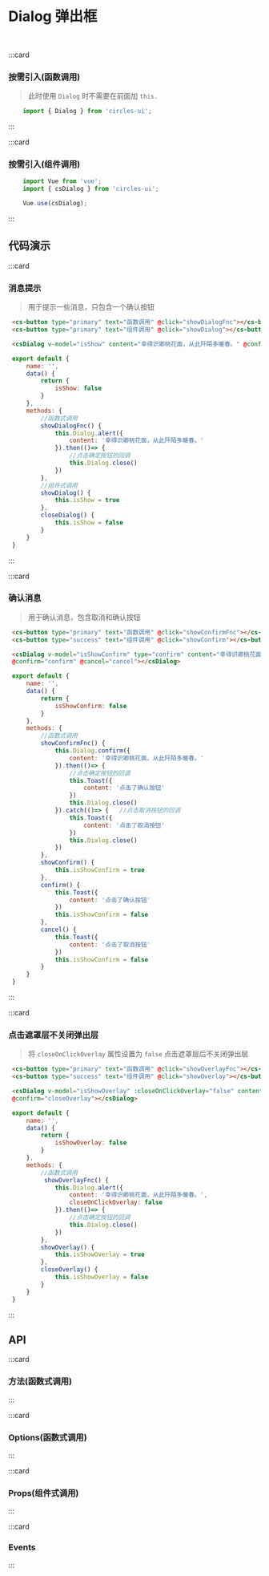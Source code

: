 # Dialog 弹出框
<br/>

:::card
   ### 按需引入(函数调用)
   > 此时使用 `Dialog` 时不需要在前面加 `this.`

   ```js
       import { Dialog } from 'circles-ui';
   ```
:::

:::card
   ### 按需引入(组件调用)

   ```js
       import Vue from 'vue';
       import { csDialog } from 'circles-ui';

       Vue.use(csDialog);  
   ```
:::


## 代码演示

:::card
### 消息提示
> 用于提示一些消息，只包含一个确认按钮

   ```html
    <cs-button type="primary" text="函数调用" @click="showDialogFnc"></cs-button>
    <cs-button type="primary" text="组件调用" @click="showDialog"></cs-button>

    <csDialog v-model="isShow" content="幸得识卿桃花面，从此阡陌多暖春。" @confirm="closeDialog"></csDialog>
   ```
   ```js
    export default {
        name: '',
        data() {
            return {
                isShow: false
            }
        },
        methods: {
            //函数式调用
            showDialogFnc() {
                this.Dialog.alert({
                    content: '幸得识卿桃花面，从此阡陌多暖春。'
                }).then(()=> {
                    //点击确定按钮的回调
                    this.Dialog.close()
                })
            },
            //组件式调用
            showDialog() {
                this.isShow = true
            },
            closeDialog() {
                this.isShow = false
            }
        }
    }
   ```
:::

:::card
### 确认消息
> 用于确认消息，包含取消和确认按钮

   ```html
    <cs-button type="primary" text="函数调用" @click="showConfirmFnc"></cs-button>
    <cs-button type="success" text="组件调用" @click="showConfirm"></cs-button>

    <csDialog v-model="isShowConfirm" type="confirm" content="幸得识卿桃花面，从此阡陌多暖春。" 
    @confirm="confirm" @cancel="cancel"></csDialog>
   ```
   ```js
    export default {
        name: '',
        data() {
            return {
                isShowConfirm: false
            }
        },
        methods: {
            //函数式调用
            showConfirmFnc() {
                this.Dialog.confirm({
                    content: '幸得识卿桃花面，从此阡陌多暖春。'
                }).then(()=> {
                    //点击确定按钮的回调
                    this.Toast({
                        content: '点击了确认按钮'
                    })
                    this.Dialog.close()
                }).catch(()=> {   //点击取消按钮的回调
                    this.Toast({
                        content: '点击了取消按钮'
                    })
                    this.Dialog.close()
                })
            },
            showConfirm() {
                this.isShowConfirm = true
            },
            confirm() {
                this.Toast({
                    content: '点击了确认按钮'
                })
                this.isShowConfirm = false
            },
            cancel() {
                this.Toast({
                    content: '点击了取消按钮'
                })
                this.isShowConfirm = false
            }
        }
    }
   ```
:::

:::card
### 点击遮罩层不关闭弹出层
> 将 `closeOnClickOverlay` 属性设置为 `false` 点击遮罩层后不关闭弹出层

   ```html
    <cs-button type="primary" text="函数调用" @click="showOverlayFnc"></cs-button>
    <cs-button type="success" text="组件调用" @click="showOverlay"></cs-button>

    <csDialog v-model="isShowOverlay" :closeOnClickOverlay="false" content="幸得识卿桃花面，从此阡陌多暖春。" 
    @confirm="closeOverlay"></csDialog>
   ```
   ```js
    export default {
        name: '',
        data() {
            return {
                isShowOverlay: false
            }
        },
        methods: {
            //函数式调用
             showOverlayFnc() {
                this.Dialog.alert({
                    content: '幸得识卿桃花面，从此阡陌多暖春。',
                    closeOnClickOverlay: false
                }).then(()=> {
                    //点击确定按钮的回调
                    this.Dialog.close()
                })
            },
            showOverlay() {
                this.isShowOverlay = true
            },
            closeOverlay() {
                this.isShowOverlay = false
            }
        }
    }
   ```
:::

## API

:::card
### 方法(函数式调用)

<template>
   <el-table
        :data="methodData"
        stripe
        border
        style="width: 100%">
        <el-table-column
          prop="name"
          label="方法名"
          width="180">
        </el-table-column>
        <el-table-column
          prop="remake"
          label="说明"
          >
        </el-table-column>
        <el-table-column
          prop="param"
          label="参数"
          width="100">
        </el-table-column>
        <el-table-column
          prop="callback"
          label="返回值"
          width="100">
        </el-table-column>
      </el-table>
    </template>
:::

:::card
### Options(函数式调用)

<template>
   <el-table
        :data="OptionData"
        stripe
        border
        style="width: 100%">
        <el-table-column
          prop="param"
          label="参数"
          width="180">
        </el-table-column>
        <el-table-column
          prop="remake"
          label="说明"
          >
        </el-table-column>
        <el-table-column
          prop="type"
          label="类型"
          width="120">
        </el-table-column>
        <el-table-column
          prop="default"
          label="默认值"
          width="120">
        </el-table-column>
      </el-table>
    </template>
:::

:::card
### Props(组件式调用)

   <template>
   <el-table
        :data="apiData"
        stripe
        border
        style="width: 100%">
        <el-table-column
          prop="name"
          label="参数"
          width="180">
        </el-table-column>
        <el-table-column
          prop="remake"
          label="说明"
          >
        </el-table-column>
        <el-table-column
          prop="type"
          label="类型"
          width="130">
        </el-table-column>
        <el-table-column
             prop="default"
             label="默认值"
             width="150">
        </el-table-column>
      </el-table>
</template>
<script>
export default {
  data () {
    return {
       methodData: [
           {
                name: 'Dialog.alert',
                remake: '展示消息提示弹窗',
                param: 'options	',
                callback: 'Promise'
           },
           {
                name: 'Dialog.confirm',
                remake: '控制Popup弹出层的显示隐藏',
                param: 'options',
                callback: 'Promise'
            },
            {
                name: 'Dialog.close',
                remake: '关闭弹窗',
                param: '-',
                callback: 'void'
            }
       ],
       OptionData: [
           {
               param: 'content',
               remake: '弹出框文案内容',
               type: 'String',
               default: "''"
           },
           {
               param: 'isRound',
               remake: '是否展示圆角',
               type: 'Boolean',
               default: 'true'
           },
           {
               param: 'isOverlay',
               remake: '是否显示遮罩层',
               type: 'Boolean',
               default: 'true'
           },
           {
               param: 'overlayStyle',
               remake: '自定义遮罩层样式',
               type: 'String',
               default: "''"
           },
           {
               param: 'closeOnClickOverlay',
               remake: '是否点击遮罩层后关闭',
               type: 'Boolean',
               default: 'true'
           },
           {
               param: 'lockScroll',
               remake: '是否锁定背景滚动',
               type: 'Boolean',
               default: 'true'
           },
           {
               param: 'confirmBtnText',
               remake: '确认按钮文案，alert类型时为底部按钮的文案',
               type: 'String',
               default: "'确定'"
           },
           {
               param: 'confirmBthColor',
               remake: '确认按钮文字颜色',
               type: 'String',
               default: "'#1989FA'"
           },
           {
               param: 'confirmBthBgColor',
               remake: '确认按钮的背景颜色',
               type: 'String',
               default: "'#fff'"
           },
           {
               param: 'cancelBtnText',
               remake: '取消按钮文案',
               type: 'String',
               default: "'取消'"
           },
           {
               param: 'cancelBthColor',
               remake: '取消按钮文字颜色',
               type: 'String',
               default: "'#333'"
           },
           {
               param: 'cancelBthBgColor',
               remake: '取消按钮的背景颜色',
               type: 'String',
               default: "'#fff'"
           },
       ],
      apiData: [{
                  name: 'v-model(isShow)',
                  remake: '是否显示弹框',
                  type: 'Boolean',
                  default: 'false'
                },
                {
                  name: 'content',
                  remake: '文案内容',
                  type: 'String',
                  default: "''"
                },
                {
                  name: 'isOverlay',
                  remake: '是否显示背景蒙层',
                  type: 'Boolean',
                  default: 'true'
                },
                {
                  name: 'closeOnClickOverlay',
                  remake: '是否点击背景蒙层后关闭',
                  type: 'Boolean',
                  default: "true"
                },
                {
                  name: 'isRound',
                  remake: '是否展示圆角',
                  type: 'Boolean',
                  default: "true"
                },
                {
                  name: 'type',
                  remake: '弹出框类型。可选值confirm，默认alert',
                  type: 'String',
                  default: "'alert'"
                },
                {
                  name: 'lockScroll',
                  remake: '弹出层显示时是否锁定背景滚动',
                  type: 'Boolean',
                  default: 'true'
                }, 
                {
                  name: 'confirmBtnText',
                  remake: '确认按钮文案，alert类型时为底部按钮的文案',
                  type: 'String',
                  default: "'确定'"
                },
                {
                  name: 'confirmBthColor',
                  remake: '确认按钮文字颜色',
                  type: 'String',
                  default: "'#1989FA'"
                },
                {
                  name: 'confirmBthBgColor',
                  remake: '确认按钮的背景颜色',
                  type: 'String',
                  default: "'#fff'"
                },
                {
                  name: 'cancelBtnText',
                  remake: '取消按钮文案',
                  type: 'String',
                  default: "'取消'"
                },
                {
                  name: 'cancelBthColor',
                  remake: '取消按钮文字颜色,默认#333',
                  type: 'String',
                  default: "'#333'"
                },
                {
                  name: 'cancelBthBgColor',
                  remake: '取消按钮的背景颜色',
                  type: 'String',
                  default: "'#fff'"
                },
                ],
                eventData: [
                    {
                  name: 'confirm',
                  remake: '点击确认按钮时触发',
                  param: 'void'
                },
                {
                  name: 'cancel',
                  remake: '点击取消按钮时触发',
                  param: 'void'
                },
                {
                  name: 'open',
                  remake: 'dialog打开时触发',
                  param: 'void'
                },
                {
                  name: 'opened',
                  remake: 'dialog打开且动画结束时触发',
                  param: 'void'
                },
                {
                  name: 'close',
                  remake: 'dialog关闭时触发',
                  param: 'void'
                },
                {
                  name: 'closed',
                  remake: 'dialog关闭且动画结束时触发',
                  param: 'void'
                }
                ]
    }
  }
}
</script>
:::

:::card
### Events

<template>
   <el-table
        :data="eventData"
        stripe
        border
        style="width: 100%">
        <el-table-column
          prop="name"
          label="事件名"
          width="180">
        </el-table-column>
        <el-table-column
          prop="remake"
          label="说明"
          >
        </el-table-column>
        <el-table-column
          prop="param"
          label="回调参数"
          width="180">
        </el-table-column>
      </el-table>
    </template>
:::
